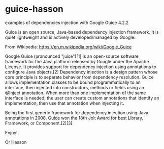 # guice-hasson
examples of dependencies injection with Google Guice 4.2.2

Guice is an open source, Java-based dependency injection framework. It is quiet lightweight and is actively developed/managed by Google. 

From Wikipedia: https://en.m.wikipedia.org/wiki/Google_Guice

Google Guice (pronounced "juice")[1] is an open-source software framework for the Java platform released by Google under the Apache License. It provides support for dependency injection using annotations to configure Java objects.[2] Dependency injection is a design pattern whose core principle is to separate behavior from dependency resolution.
Guice allows implementation classes to be bound programmatically to an interface, then injected into constructors, methods or fields using an @Inject annotation. When more than one implementation of the same interface is needed, the user can create custom annotations that identify an implementation, then use that annotation when injecting it.

Being the first generic framework for dependency injection using Java annotations in 2008, Guice won the 18th Jolt Award for best Library, Framework, or Component.[2][3]


Enjoy!

Or Hasson
